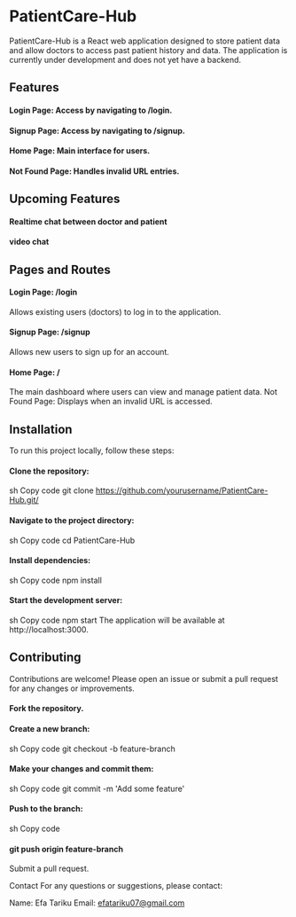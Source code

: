 # PatientCare-Hub
PatientCare-Hub is a React web application designed to store patient data and allow doctors to access past patient history and data. The application is currently under development and does not yet have a backend.

## Features
#### Login Page: Access by navigating to /login.
#### Signup Page: Access by navigating to /signup.
#### Home Page: Main interface for users.
#### Not Found Page: Handles invalid URL entries.

## Upcoming Features
#### Realtime chat between doctor and patient
#### video chat

## Pages and Routes
#### Login Page: /login

Allows existing users (doctors) to log in to the application.
#### Signup Page: /signup

Allows new users to sign up for an account.
#### Home Page: /

The main dashboard where users can view and manage patient data.
Not Found Page: Displays when an invalid URL is accessed.

## Installation
To run this project locally, follow these steps:

#### Clone the repository:

sh
Copy code
git clone https://github.com/yourusername/PatientCare-Hub.git/
#### Navigate to the project directory:

sh
Copy code
cd PatientCare-Hub
#### Install dependencies:

sh
Copy code
npm install
#### Start the development server:

sh
Copy code
npm start
The application will be available at http://localhost:3000.


## Contributing
Contributions are welcome! Please open an issue or submit a pull request for any changes or improvements.

#### Fork the repository.
#### Create a new branch:
sh
Copy code
git checkout -b feature-branch
#### Make your changes and commit them:
sh
Copy code
git commit -m 'Add some feature'
#### Push to the branch:
sh
Copy code
#### git push origin feature-branch
Submit a pull request.

Contact
For any questions or suggestions, please contact:

Name: Efa Tariku
Email: efatariku07@gmail.com

